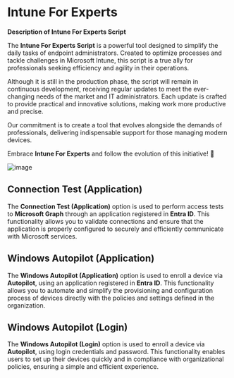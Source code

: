 # Intune For Experts

**Description of Intune For Experts Script**  

The **Intune For Experts Script** is a powerful tool designed to simplify the daily tasks of endpoint administrators. Created to optimize processes and tackle challenges in Microsoft Intune, this script is a true ally for professionals seeking efficiency and agility in their operations.  

Although it is still in the production phase, the script will remain in continuous development, receiving regular updates to meet the ever-changing needs of the market and IT administrators. Each update is crafted to provide practical and innovative solutions, making work more productive and precise.  

Our commitment is to create a tool that evolves alongside the demands of professionals, delivering indispensable support for those managing modern devices.  

Embrace **Intune For Experts** and follow the evolution of this initiative! 🚀


![image](https://github.com/user-attachments/assets/5ffc12da-5322-4ceb-b96e-fc2e6c144335)

## Connection Test (Application)

The **Connection Test (Application)** option is used to perform access tests to **Microsoft Graph** through an application registered in **Entra ID**. This functionality allows you to validate connections and ensure that the application is properly configured to securely and efficiently communicate with Microsoft services.

## Windows Autopilot (Application)

The **Windows Autopilot (Application)** option is used to enroll a device via **Autopilot**, using an application registered in **Entra ID**. This functionality allows you to automate and simplify the provisioning and configuration process of devices directly with the policies and settings defined in the organization.

## Windows Autopilot (Login)

The **Windows Autopilot (Login)** option is used to enroll a device via **Autopilot**, using login credentials and password. This functionality enables users to set up their devices quickly and in compliance with organizational policies, ensuring a simple and efficient experience.

